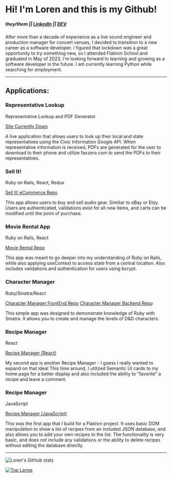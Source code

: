 # Hi! I'm Loren and this is my Github!

##### they/them || [LinkedIn](https://www.linkedin.com/in/lorenhartman/ "LinkedIn") || [DEV](https://dev.to/lorenmichael "Blog")

After more than a decade of experience as a live sound engineer and production manager for concert venues, I decided to transition to a new career as a software developer. I figured that lockdown was a great opportunity to try something new, so I attended Flatiron School and graduated in May of 2023. I'm looking forward to learning and growing as a software developer in the future. I am currently learning Python while searching for employment.

---

## Applications:

### Representative Lookup

Representative Lookup and PDF Generator

[Site Currently Down](https://faxforgaza.com/ "Live Site")

A live application that allows users to look up their local and state representatives using the Civic Information Google API. When representative information is received, PDFs are generated for the user to download to their phone and utilize faxzero.com to send the PDFs to their representatives.

### Sell It!

Ruby on Rails, React, Redux

[Sell It! eCommerce Repo](https://github.com/loren-michael/phase-5-project "Sell It!")

This app allows users to buy and sell audio gear. Similiar to eBay or Etsy. Users are authenticated, validations exist for all new items, and carts can be modified until the point of purchase.

### Movie Rental App

Ruby on Rails, React

[Movie Rental Repo](https://github.com/loren-michael/phase-4-project-final "Movie Rental Repo")

This app was meant to go deeper into my understanding of Ruby on Rails, while also applying useContext to access state from a central location. Also includes validations and authentication for users using bcrypt.

### Character Manager

Ruby/Sinatra/React

[Character Manager FrontEnd Repo](https://github.com/loren-michael/phase-3-project-frontend "Character Manager FrontEnd")
[Character Manager Backend Repo](https://github.com/loren-michael/phase-3-sinatra-react-project "Character Manager Backend")

This simple app was designed to demonstrate knowledge of Ruby with Sinatra. It allows you to create and manage the levels of D&D characters.

### Recipe Manager

React

[Recipe Manager (React)](https://github.com/loren-michael/phase-2-react-project "Recipe Manager (React)")

My second app is another Recipe Manager - I guess I really wanted to expand on that idea! This time around, I utilized Semantic UI cards to my home page for a better display and also included the ability to "favorite" a recipe and leave a comment.

### Recipe Manager

JavaScript

[Recipe Manager (JavaScript)](https://github.com/loren-michael/phase-1-project "Recipe Manager (JS)")

This was the first app that I build for a Flatiron project. It uses basic DOM manipulation to show a list of recipes from an included JSON database, and also allows you to add your own recipes to the list. The functionality is very basic, and does not include any validations or the ability to delete recipes without editing the database directly.

---

![Loren's GitHub stats](https://github-readme-stats.vercel.app/api?username=loren-michael&show_icons=true&theme=transparent)

[![Top Langs](https://github-readme-stats.vercel.app/api/top-langs/?username=loren-michael&layout=donut)](https://github.com/loren-michael/github-readme-stats)

<!--
**loren-michael/loren-michael** is a ✨ _special_ ✨ repository because its `README.md` (this file) appears on your GitHub profile.

Here are some ideas to get you started:

- 🔭 I’m currently working on ...
- 🌱 I’m currently learning ...
- 👯 I’m looking to collaborate on ...
- 🤔 I’m looking for help with ...
- 💬 Ask me about ...
- 📫 How to reach me: ...
- 😄 Pronouns: ...
- ⚡ Fun fact: ...
-->
